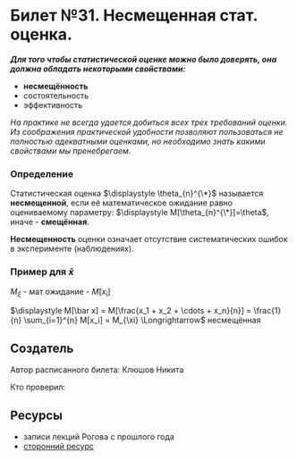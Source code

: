 # Билет №31. Несмещенная стат. оценка.

***Для того чтобы статистической оценке можно было доверять, она должна обладать некоторыми свойствами:***
- **несмещённость**
- состоятельность
- эффективность

*На практике не всегда удается добиться всех трех требований оценки. Из соображения практической удобности позволяют пользоваться не полностью адекватными оценками, но необходимо знать какими свойствами мы пренебрегаем.*

### Определение

Статистическая оценка $\displaystyle \theta_{n}^{\*}$ называется **несмещенной**, если её математическое ожидание равно оцениваемому параметру: $\displaystyle M[\theta_{n}^{\*}]=\theta$, иначе - **смещённая**.

**Несмещенность** оценки означает отсутствие систематических ошибок в эксперименте (наблюдениях).

### Пример для $\displaystyle \bar x$

$\displaystyle M_{\xi}$ - мат ожидание - $\displaystyle M[x_i]$

$\displaystyle M[\bar x] = M[\frac{x_1 + x_2 + \cdots + x_n}{n}] = \frac{1}{n} \sum_{i=1}^{n} M[x_i] = M_{\xi} \Longrightarrow$ несмещённая


## Создатель

Автор расписанного билета: Клюшов Никита

Кто проверил:


## Ресурсы
- записи лекций Рогова с прошлого года
- [сторонний ресурс](https://studfile.net/preview/3815857/page:4/)
